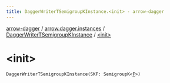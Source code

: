 ```yaml
---
title: DaggerWriterTSemigroupKInstance.<init> - arrow-dagger
---
```


[arrow-dagger](../../index.html) / [arrow.dagger.instances](../index.html) / [DaggerWriterTSemigroupKInstance](index.html) / [&lt;init&gt;](./-init-.html)

# &lt;init&gt;

`DaggerWriterTSemigroupKInstance(SKF: SemigroupK<`[`F`](index.html#F)`>)`